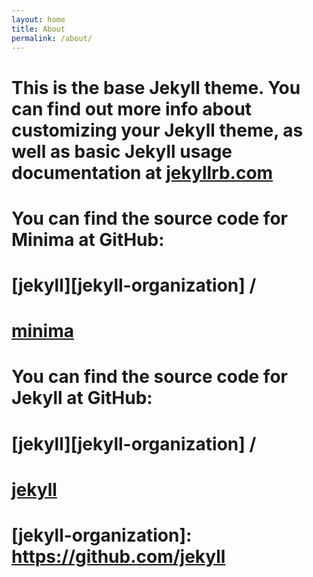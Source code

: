 ```yaml
---
layout: home
title: About
permalink: /about/
---
```


# This is the base Jekyll theme. You can find out more info about customizing your Jekyll theme, as well as basic Jekyll usage documentation at [jekyllrb.com](https://jekyllrb.com/)

# You can find the source code for Minima at GitHub:
# [jekyll][jekyll-organization] /
# [minima](https://github.com/jekyll/minima)

# You can find the source code for Jekyll at GitHub:
# [jekyll][jekyll-organization] /
# [jekyll](https://github.com/jekyll/jekyll)


# [jekyll-organization]: https://github.com/jekyll
